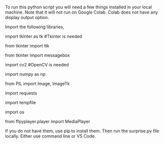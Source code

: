 To run this python script you will need a few things installed in your local machine. Note that it will not run on Google Colab. Colab does not have any display output option.

Import the following libraries,

import tkinter as tk #Tkinter is needed

from tkinter import ttk

from tkinter import messagebox

import cv2 #OpenCV is needed

import numpy as np

from PIL import Image, ImageTk

import requests 

import tempfile

import os

from ffpyplayer.player import MediaPlayer


If you do not have them, use pip to install them. Then run the surprise.py file locally. Either use command line or VS Code.
